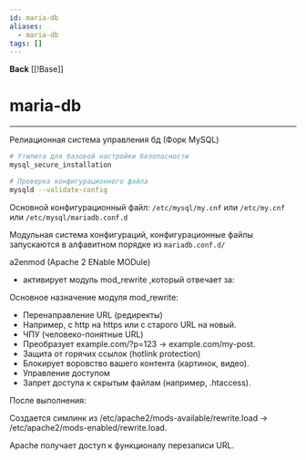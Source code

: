 ```yaml
---
id: maria-db
aliases:
  - maria-db
tags: []
---
```

**Back**
    [[!Base]]

# maria-db
---

Релиационная система управления бд (Форк MySQL)

```bash
# Утилита для базовой настройки безопасности
mysql_secure_installation

# Проверка конфигурационного файла
mysqld --validate-config
```

Основной конфигурационный файл:
`/etc/mysql/my.cnf` или `/etc/my.cnf` или `/etc/mysql/mariadb.conf.d`

Модульная система конфигураций, конфигурационные файлы запускаются в алфавитном порядке из `mariadb.conf.d/`

a2enmod (Apache 2 ENable MODule)
- активирует модуль mod_rewrite
 ,который отвечает за:

Основное назначение модуля mod_rewrite:
- Перенаправление URL (редиректы)
- Например, с http на https или с старого URL на новый.
- ЧПУ (человеко-понятные URL)
- Преобразует example.com/?p=123 → example.com/my-post.
- Защита от горячих ссылок (hotlink protection)
- Блокирует воровство вашего контента (картинок, видео).
- Управление доступом
- Запрет доступа к скрытым файлам (например, .htaccess).

После выполнения:

Создается симлинк из /etc/apache2/mods-available/rewrite.load → /etc/apache2/mods-enabled/rewrite.load.

Apache получает доступ к функционалу перезаписи URL.
